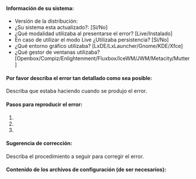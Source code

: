 #### Información de su sistema:

* Versión de la distribución:
* ¿Su sistema esta actualizado?: [Si/No]
* ¿Qué modalidad utilizaba al presentarse el error? [Live/Instalado]
* En caso de utilizar el modo Live ¿Utilizaba persistencia? [Si/No]
* ¿Qué entorno gráfico utilizaba? [LxDE/LxLauncher/Gnome/KDE/Xfce]
* ¿Qué gestor de ventanas utilizaba? [Openbox/Compiz/Enlightenment/Fluxbox/IceWM/JWM/Metacity/Mutter]

#### Por favor describa el error tan detallado como sea posible:
Describa que estaba haciendo cuando se produjo el error.

#### Pasos para reproducir el error:

1. 
2. 
3. 

#### Sugerencia de corrección:
Describa el procedimiento a seguir para corregir el error.

#### Contenido de los archivos de configuración (de ser necesarios):
